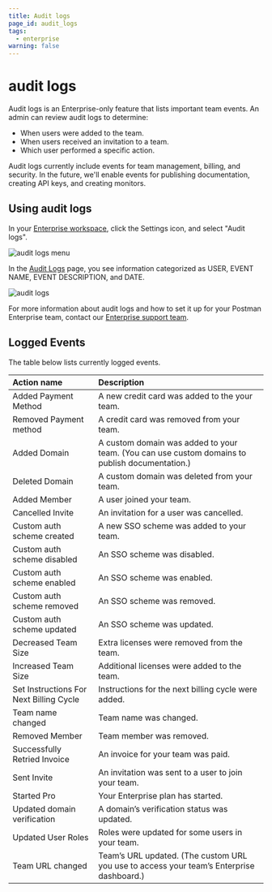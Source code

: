 ```yaml
---
title: Audit logs
page_id: audit_logs
tags:
  - enterprise
warning: false
---
```


# audit logs

Audit logs is an Enterprise-only feature that lists important team events. An admin can review audit logs to determine:

* When users were added to the team.
* When users received an invitation to a team.
* Which user performed a specific action.

Audit logs currently include events for team management, billing, and security. In the future, we'll enable events for publishing documentation, creating API keys, and creating monitors.

## Using audit logs

In your [Enterprise workspace](https://app.getpostman.com/dashboard), click the Settings icon, and select "Audit logs".

![audit logs menu](https://s3.amazonaws.com/postman-static-getpostman-com/postman-docs/ENT-audit-logs-menu2.png)

In the [Audit Logs](https://app.getpostman.com/dashboard/audit) page, you see information categorized as USER, EVENT NAME, EVENT DESCRIPTION, and DATE.

![audit logs](https://s3.amazonaws.com/postman-static-getpostman-com/postman-docs/ENT-audit-logs-page.png)

For more information about audit logs and how to set it up for your Postman Enterprise team, contact our [Enterprise support team](https://pages.getpostman.com/Enterprise-Sales_Contact-Us.html).

## Logged Events

The table below lists currently logged events.

| Action name | Description |
| :--- | :--- |
| Added Payment Method | A new credit card was added to the your team. |
| Removed Payment method | A credit card was removed from your team. |
| Added Domain | A custom domain was added to your team. \(You can use custom domains to publish documentation.\) |
| Deleted Domain | A custom domain was deleted from your team. |
| Added Member | A user joined your team. |
| Cancelled Invite | An invitation for a user was cancelled. |
| Custom auth scheme created | A new SSO scheme was added to your team. |
| Custom auth scheme disabled | An SSO scheme was disabled. |
| Custom auth scheme enabled | An SSO scheme was enabled. |
| Custom auth scheme removed | An SSO scheme was removed. |
| Custom auth scheme updated | An SSO scheme was updated. |
| Decreased Team Size | Extra licenses were removed from the team. |
| Increased Team Size | Additional licenses were added to the team. |
| Set Instructions For Next Billing Cycle | Instructions for the next billing cycle were added. |
| Team name changed | Team name was changed. |
| Removed Member | Team member was removed. |
| Successfully Retried Invoice | An invoice for your team was paid. |
| Sent Invite | An invitation was sent to a user to join your team. |
| Started Pro | Your Enterprise plan has started. |
| Updated domain verification | A domain’s verification status was updated. |
| Updated User Roles | Roles were updated for some users in your team. |
| Team URL changed | Team’s URL updated. \(The custom URL you use to access your team’s Enterprise dashboard.\) |


